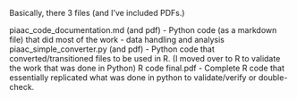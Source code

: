 Basically, there 3 files (and I’ve included PDFs.)

piaac_code_documentation.md (and pdf) - Python code (as a markdown file) that did most of the work -  data handling and analysis
piaac_simple_converter.py (and pdf) - Python code that converted/transitioned files to be used in R. (I moved over to R to validate the work that was done in Python)
R code final.pdf - Complete R code that essentially replicated what was done in python to validate/verify or double-check.
